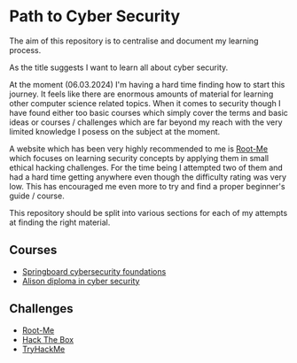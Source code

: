 # Path to Cyber Security

The aim of this repository is to centralise and document my learning process.

As the title suggests I want to learn all about cyber security.

At the moment (06.03.2024) I'm having a hard time finding how to start this journey. 
It feels like there are enormous amounts of material for learning other computer science related topics. 
When it comes to security though I have found either too basic courses which simply cover the terms and basic ideas or courses / challenges which are far beyond my reach with the very limited knowledge I posess on the subject at the moment.

A website which has been very highly recommended to me is [Root-Me](https://www.root-me.org/?lang=en) which focuses on learning security concepts by applying them in small ethical hacking challenges.
For the time being I attempted two of them and had a hard time getting anywhere even though the difficulty rating was very low.
This has encouraged me even more to try and find a proper beginner's guide / course.

This repository should be split into various sections for each of my attempts at finding the right material.


## Courses
- [Springboard cybersecurity foundations](https://www.springboard.com/learning-paths/cybersecurity-foundations/learn/)
- [Alison diploma in cyber security](https://alison.com/course/diploma-in-cyber-security)

## Challenges
- [Root-Me](https://www.root-me.org/?lang=en)
- [Hack The Box](https://www.hackthebox.com/hacker)
- [TryHackMe](https://tryhackme.com/)